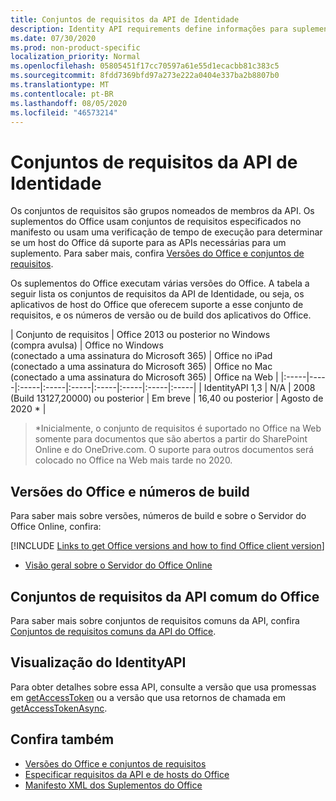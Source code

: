 ```yaml
---
title: Conjuntos de requisitos da API de Identidade
description: Identity API requirements define informações para suplementos do Office.
ms.date: 07/30/2020
ms.prod: non-product-specific
localization_priority: Normal
ms.openlocfilehash: 05805451f17cc70597a61e55d1ecacbb81c383c5
ms.sourcegitcommit: 8fdd7369bfd97a273e222a0404e337ba2b8807b0
ms.translationtype: MT
ms.contentlocale: pt-BR
ms.lasthandoff: 08/05/2020
ms.locfileid: "46573214"
---
```

# <a name="identity-api-requirement-sets"></a>Conjuntos de requisitos da API de Identidade

Os conjuntos de requisitos são grupos nomeados de membros da API. Os suplementos do Office usam conjuntos de requisitos especificados no manifesto ou usam uma verificação de tempo de execução para determinar se um host do Office dá suporte para as APIs necessárias para um suplemento. Para saber mais, confira [Versões do Office e conjuntos de requisitos](../../develop/office-versions-and-requirement-sets.md).

Os suplementos do Office executam várias versões do Office. A tabela a seguir lista os conjuntos de requisitos da API de Identidade, ou seja, os aplicativos de host do Office que oferecem suporte a esse conjunto de requisitos, e os números de versão ou de build dos aplicativos do Office.

|  Conjunto de requisitos  | Office 2013 ou posterior no Windows<br>(compra avulsa) | Office no Windows<br>(conectado a uma assinatura do Microsoft 365) |  Office no iPad<br>(conectado a uma assinatura do Microsoft 365)  |  Office no Mac<br>(conectado a uma assinatura do Microsoft 365)  | Office na Web  |
|:-----|-----|:-----|:-----|:-----|:-----|:-----|:-----|:-----|
| IdentityAPI 1,3  | N/A | 2008 (Build 13127,20000) ou posterior | Em breve | 16,40 ou posterior | Agosto de 2020 * |

> \*Inicialmente, o conjunto de requisitos é suportado no Office na Web somente para documentos que são abertos a partir do SharePoint Online e do OneDrive.com. O suporte para outros documentos será colocado no Office na Web mais tarde no 2020.

## <a name="office-versions-and-build-numbers"></a>Versões do Office e números de build

Para saber mais sobre versões, números de build e sobre o Servidor do Office Online, confira:

[!INCLUDE [Links to get Office versions and how to find Office client version](../../includes/links-get-office-versions-builds.md)]
- [Visão geral sobre o Servidor do Office Online](/officeonlineserver/office-online-server-overview)

## <a name="office-common-api-requirement-sets"></a>Conjuntos de requisitos da API comum do Office

Para saber mais sobre conjuntos de requisitos comuns da API, confira [Conjuntos de requisitos comuns da API do Office](office-add-in-requirement-sets.md).

## <a name="identityapi-preview"></a>Visualização do IdentityAPI

Para obter detalhes sobre essa API, consulte a versão que usa promessas em [getAccessToken](/javascript/api/office-runtime/officeruntime.auth#getaccesstoken-options-) ou a versão que usa retornos de chamada em [getAccessTokenAsync](/javascript/api/office/office.auth#getaccesstokenasync-options--callback-).

## <a name="see-also"></a>Confira também

- [Versões do Office e conjuntos de requisitos](../../develop/office-versions-and-requirement-sets.md)
- [Especificar requisitos da API e de hosts do Office](../../develop/specify-office-hosts-and-api-requirements.md)
- [Manifesto XML dos Suplementos do Office](../../develop/add-in-manifests.md)

